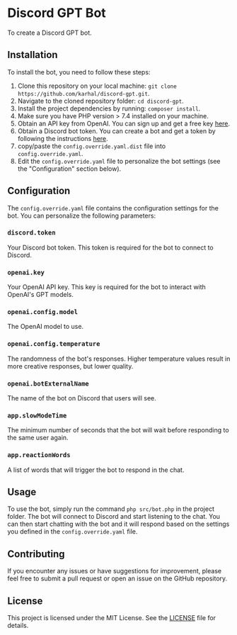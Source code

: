 # Discord GPT Bot

To create a Discord GPT bot.

## Installation

To install the bot, you need to follow these steps:

1. Clone this repository on your local machine: `git clone https://github.com/karhal/discord-gpt.git`.
2. Navigate to the cloned repository folder: `cd discord-gpt`.
3. Install the project dependencies by running: `composer install`.
4. Make sure you have PHP version > 7.4 installed on your machine.
5. Obtain an API key from OpenAI. You can sign up and get a free key [here](https://beta.openai.com/signup/).
6. Obtain a Discord bot token. You can create a bot and get a token by following the instructions [here](https://discordpy.readthedocs.io/en/stable/discord.html).
7. copy/paste the `config.override.yaml.dist` file into `config.override.yaml`.
8. Edit the `config.override.yaml` file to personalize the bot settings (see the "Configuration" section below).

## Configuration

The `config.override.yaml` file contains the configuration settings for the bot. You can personalize the following parameters:

### `discord.token`

Your Discord bot token. This token is required for the bot to connect to Discord.

### `openai.key`

Your OpenAI API key. This key is required for the bot to interact with OpenAI's GPT models.

### `openai.config.model`

The OpenAI model to use.

### `openai.config.temperature`

The randomness of the bot's responses. Higher temperature values result in more creative responses, but lower quality.

### `openai.botExternalName`

The name of the bot on Discord that users will see.

### `app.slowModeTime`

The minimum number of seconds that the bot will wait before responding to the same user again.

### `app.reactionWords`

A list of words that will trigger the bot to respond in the chat.

## Usage

To use the bot, simply run the command `php src/bot.php` in the project folder. The bot will connect to Discord and start listening to the chat. You can then start chatting with the bot and it will respond based on the settings you defined in the `config.override.yaml` file.

## Contributing

If you encounter any issues or have suggestions for improvement, please feel free to submit a pull request or open an issue on the GitHub repository.

## License

This project is licensed under the MIT License. See the [LICENSE](LICENSE) file for details.
